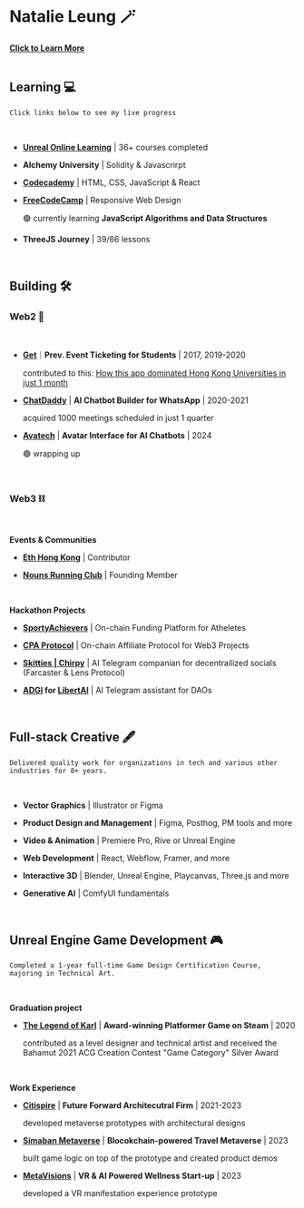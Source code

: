 # Natalie Leung 🪄
<a href="https://link3.to/natlaie">**Click to Learn More**</a>
<br>
<br>


## Learning 💻
````Click links below to see my live progress````

<br>

- <a href="https://forums.unrealengine.com/u/natalielpy/badges">**Unreal Online Learning**</a> | 36+ courses completed

- **Alchemy University** | Solidity & Javascrirpt

- <a href="https://www.codecademy.com/profiles/natal6ie">**Codecademy**</a> | HTML, CSS, JavaScript & React

- <a href="https://www.freecodecamp.org/fcc43f4ad7c-ca46-4a6e-a883-f165bef3f0b8">**FreeCodeCamp**</a> | Responsive Web Design

  🟢 currently learning **JavaScript Algorithms and Data Structures**

- **ThreeJS Journey** | 39/66 lessons

<br>

## Building 🛠️

### Web2 🤖
<br>

- <a href="https://www.useget.com/">**Get**</a>｜**Prev. Event Ticketing for Students** | 2017, 2019-2020

  contributed to this: <a href="https://www.techinasia.com/talk/how-app-dominated-hong-kong-universities-1-month"> How this app dominated Hong Kong Universities in just 1 month</a>
- <a href="https://www.chatdaddy.tech/">**ChatDaddy**</a>  | **AI Chatbot Builder for WhatsApp** | 2020-2021

  acquired 1000 meetings scheduled in just 1 quarter
- <a href="https://editor.avatech.ai/ai-mascot">**Avatech**</a> | **Avatar Interface for AI Chatbots** | 2024

  🟢 wrapping up
<br>

### Web3 ⛓️
<br>

**Events & Communities**
- <a href="https://x.com/ethereumhk">**Eth Hong Kong**</a> | Contributor
  
- <a href="https://linktr.ee/nounsrc">**Nouns Running Club**</a> | Founding Member

<br>

**Hackathon Projects**
- <a href="https://ethglobal.com/showcase/sportyachievers-jpmkd">**SportyAchievers**</a> | On-chain Funding Platform for Atheletes 

- <a href="https://ethglobal.com/showcase/cpa-e46mm">**CPA Protocol**</a> | On-chain Affiliate Protocol for Web3 Projects

- <a href="https://ethglobal.com/showcase/chirpy-bn4f4">**Skitties | Chirpy**</a> | AI Telegram companian for decentrailized socials (Farcaster & Lens Protocol)

- <a href="https://ethglobal.com/showcase/adgi-y9xr3">**ADGI</a> for <a href="https://libertai.io)">LibertAI**</a> | AI Telegram assistant for DAOs
<br>


## Full-stack Creative 🖋️
````Delivered quality work for organizations in tech and various other industries for 8+ years. ````

<br>

- **Vector Graphics** | Illustrator or Figma  
- **Product Design and Management** | Figma, Posthog, PM tools and more
- **Video & Animation** | Premiere Pro, Rive or Unreal Engine
- **Web Development** | React, Webflow, Framer, and more

- **Interactive 3D** | Blender, Unreal Engine, Playcanvas, Three.js and more
- **Generative AI** | ComfyUI fundamentals 

<br>

## Unreal Engine Game Development 🎮
````Completed a 1-year full-time Game Design Certification Course, majoring in Technical Art. ````

<br>

**Graduation project**
- <a href="https://store.steampowered.com/app/1528860/The_Legend_of_Karl/">**The Legend of Karl**</a> | **Award-winning Platformer Game on Steam** | 2020

  contributed as a level designer and technical artist and received the Bahamut 2021 ACG Creation Contest "Game Category" Silver Award
  
<br>
  
**Work Experience**
- <a href="https://www.citispire.com/">**Citispire**</a> | **Future Forward Architecutral Firm** | 2021-2023

  developed metaverse prototypes with architectural designs
- <a href="https://www.youtube.com/@simbanmetaverse">**Simaban Metaverse**</a> | **Blocokchain-powered Travel Metaverse** | 2023

  built game logic on top of the prototype and created product demos
- <a href="https://tec.hku.hk/startups-directory/">**MetaVisions**</a> | **VR & AI Powered Wellness Start-up** | 2023

  developed a VR manifestation experience prototype

  <br>


